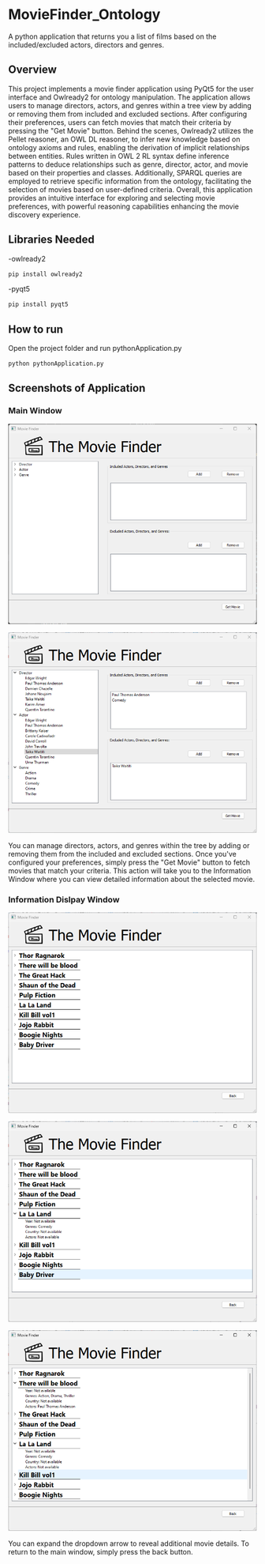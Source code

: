 # MovieFinder_Ontology
A python application that returns you a list of films based on the included/excluded actors, directors and genres.

## Overview
This project implements a movie finder application using PyQt5 for the user interface and Owlready2 for ontology manipulation. The application allows users to manage directors, actors, and genres within a tree view by adding or removing them from included and excluded sections. After configuring their preferences, users can fetch movies that match their criteria by pressing the "Get Movie" button. Behind the scenes, Owlready2 utilizes the Pellet reasoner, an OWL DL reasoner, to infer new knowledge based on ontology axioms and rules, enabling the derivation of implicit relationships between entities. Rules written in OWL 2 RL syntax define inference patterns to deduce relationships such as genre, director, actor, and movie based on their properties and classes. Additionally, SPARQL queries are employed to retrieve specific information from the ontology, facilitating the selection of movies based on user-defined criteria. Overall, this application provides an intuitive interface for exploring and selecting movie preferences, with powerful reasoning capabilities enhancing the movie discovery experience.

## Libraries Needed
-owlready2

```bash
pip install owlready2
```
-pyqt5

```bash
pip install pyqt5
```
## How to run
Open the project folder and run pythonApplication.py
```bash
python pythonApplication.py
```
## Screenshots of Application
### Main Window
![Main Window](mainwindow.png)

![Main Window](mainwindow1.png)

You can manage directors, actors, and genres within the tree by adding or removing them from the included and excluded sections. Once you've configured your preferences, simply press the "Get Movie" button to fetch movies that match your criteria. This action will take you to the Information Window where you can view detailed information about the selected movie.

### Information Dislpay Window
![Info Window](detailswindow2.png)

![Info Window](detailswindow.png)

![Info Window](detailswindow1.png)

You can expand the dropdown arrow to reveal additional movie details. To return to the main window, simply press the back button.
